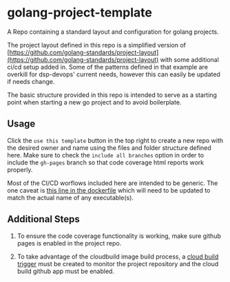 
# golang-project-template

A Repo containing a standard layout and configuration for golang projects.

The project layout defined in this repo is a simplified version of [https://github.com/golang-standards/project-layout](https://github.com/golang-standards/project-layout)
with some additional ci/cd setup added in. Some of the patterns defined in that example are overkill for dsp-devops' current needs, however this can easily be updated if needs change.

The basic structure provided in this repo is intended to serve as a starting point when starting a new go project and to avoid boilerplate.

## Usage

Click the `use this template` button in the top right to create a new repo with the desired owner and name using the files and folder structure defined here. Make sure to check the `include all branches` option in order to include the `gh-pages` branch so that code coverage html reports work properly.

Most of the CI/CD worflows included here are intended to be generic. The one caveat is [this line in the dockerfile](https://github.com/broadinstitute/golang-project-template/blob/142d0dc810fa4f3afa68e0a5d37aac03f0c3796f/Dockerfile#L13) which will need to be updated to match the actual name of any executable(s).

## Additional Steps

1. To ensure the code coverage functionality is working, make sure github pages is enabled in the project repo.

2. To take advantage of the cloudbuild image build process, a [cloud build trigger](https://cloud.google.com/build/docs/automating-builds/create-manage-triggers) must be created to monitor the project repository and the cloud build github app must be enabled.
